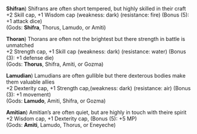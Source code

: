 **Shifran**) Shifrans are often short tempered, but highly skilled in their craft  
+2 Skill cap, +1 Wisdom cap (weakness: dark) (resistance: fire) (Bonus (5): +1 attack dice)  
(Gods: __Shifra__, Thorus, Lamudo, or Amiti)
		
**Thoran**) Thorans are often not the brightest but there strength in battle is unmatched  
+2 Strength cap, +1 Skill cap (weakness: dark) (resistance: water) (Bonus (3): +1 defense die)  
(Gods: __Thorus__, Shifra, Amiti, or Gozma)

**Lamudian**) Lamudians are often gullible but there dexterous bodies make them valuable allies  
+2 Dexterity cap, +1 Strength cap,(weakness: dark) (resistance: air) (Bonus (3): +1 movement)  
(Gods: __Lamudo__, Amiti, Shifra, or Gozma)  

**Amitian**) Amitian’s are often quiet, but are highly in touch with theire spirit  
+2 Wisdom cap, +1 Dexterity cap, (Bonus (5): +5 MP)  
(Gods: __Amiti__, Lamudo, Thorus, or Eneyeche)
